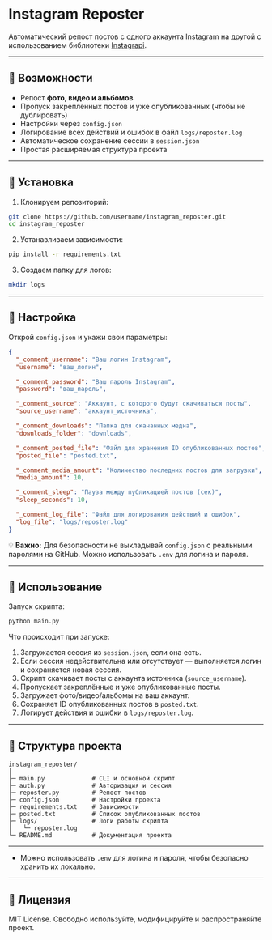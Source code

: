# Instagram Reposter

Автоматический репост постов с одного аккаунта Instagram на другой с использованием библиотеки [Instagrapi](https://github.com/adw0rd/instagrapi).

---

## 🔹 Возможности

* Репост **фото, видео и альбомов**
* Пропуск закреплённых постов и уже опубликованных (чтобы не дублировать)
* Настройки через `config.json`
* Логирование всех действий и ошибок в файл `logs/reposter.log`
* Автоматическое сохранение сессии в `session.json`
* Простая расширяемая структура проекта

---

## 🔹 Установка

1. Клонируем репозиторий:

```bash
git clone https://github.com/username/instagram_reposter.git
cd instagram_reposter
```

2. Устанавливаем зависимости:

```bash
pip install -r requirements.txt
```

3. Создаем папку для логов:

```bash
mkdir logs
```

---

## 🔹 Настройка

Открой `config.json` и укажи свои параметры:

```json
{
  "_comment_username": "Ваш логин Instagram",
  "username": "ваш_логин",

  "_comment_password": "Ваш пароль Instagram",
  "password": "ваш_пароль",

  "_comment_source": "Аккаунт, с которого будут скачиваться посты",
  "source_username": "аккаунт_источника",

  "_comment_downloads": "Папка для скачанных медиа",
  "downloads_folder": "downloads",

  "_comment_posted_file": "Файл для хранения ID опубликованных постов",
  "posted_file": "posted.txt",

  "_comment_media_amount": "Количество последних постов для загрузки",
  "media_amount": 10,

  "_comment_sleep": "Пауза между публикацией постов (сек)",
  "sleep_seconds": 10,

  "_comment_log_file": "Файл для логирования действий и ошибок",
  "log_file": "logs/reposter.log"
}
```

💡 **Важно:** Для безопасности не выкладывай `config.json` с реальными паролями на GitHub. Можно использовать `.env` для логина и пароля.

---

## 🔹 Использование

Запуск скрипта:

```bash
python main.py
```

Что происходит при запуске:

1. Загружается сессия из `session.json`, если она есть.
2. Если сессия недействительна или отсутствует — выполняется логин и сохраняется новая сессия.
3. Скрипт скачивает посты с аккаунта источника (`source_username`).
4. Пропускает закреплённые и уже опубликованные посты.
5. Загружает фото/видео/альбомы на ваш аккаунт.
6. Сохраняет ID опубликованных постов в `posted.txt`.
7. Логирует действия и ошибки в `logs/reposter.log`.

---

## 🔹 Структура проекта

```
instagram_reposter/
│
├─ main.py             # CLI и основной скрипт
├─ auth.py             # Авторизация и сессия
├─ reposter.py         # Репост постов
├─ config.json         # Настройки проекта
├─ requirements.txt    # Зависимости
├─ posted.txt          # Список опубликованных постов
├─ logs/               # Логи работы скрипта
│   └─ reposter.log
└─ README.md           # Документация проекта
```

---



* Можно использовать `.env` для логина и пароля, чтобы безопасно хранить их локально.

---

## 🔹 Лицензия

MIT License. Свободно используйте, модифицируйте и распространяйте проект.
